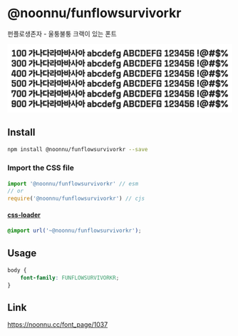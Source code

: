 # @noonnu/funflowsurvivorkr

펀플로생존자 - 울퉁불퉁 크랙이 있는 폰트

![example](./example.png)

## Install

```bash
npm install @noonnu/funflowsurvivorkr --save
```

### Import the CSS file

```js
import '@noonnu/funflowsurvivorkr' // esm
// or
require('@noonnu/funflowsurvivorkr') // cjs
```

#### [css-loader](https://github.com/webpack-contrib/css-loader)

```css
@import url('~@noonnu/funflowsurvivorkr');
```

## Usage

```css
body {
    font-family: FUNFLOWSURVIVORKR;
}
```

## Link

https://noonnu.cc/font_page/1037
